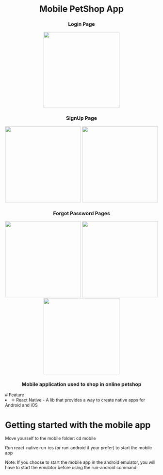 
<div align = center >
  <h1>Mobile PetShop App</h1>
  <h3>Login Page</h3>
 <img src="https://user-images.githubusercontent.com/69490077/135931866-cffa5daa-c383-4b3f-b43e-abc6f554dc80.jpg" width="250px"/>
   <h3>SignUp Page</h3>
 <img src="https://user-images.githubusercontent.com/69490077/135931737-c3fd43a5-d1e9-462f-a3f1-05b8a1d70e69.jpg" width="250px"/>
  <img src="https://user-images.githubusercontent.com/69490077/135931789-19caede7-2cf9-45ff-a6c5-e5922d7f2ac7.jpg" width="250px"/>
   <h3>Forgot Password Pages</h3>
 <img src="https://user-images.githubusercontent.com/69490077/136111368-ec944106-4580-43e3-a2b3-d65c23672381.jpg" width="250px"/>
   <img src="https://user-images.githubusercontent.com/69490077/136111369-431eba7f-4592-408c-9966-b4b7cafbc5fa.jpg" width="250px"/>
  <img src="https://user-images.githubusercontent.com/69490077/136111365-56e17fac-4db6-4386-88e9-296fa7a72323.jpg" width="250px"/>
  <h3>Mobile application used to shop in online petshop</h3>
</div>
# Feature

<li>
⚛️ React Native - A lib that provides a way to create native apps for Android and iOS
</li>


# Getting started with the mobile app
<p>Move yourself to the mobile folder: cd mobile</p>
<p>Run react-native run-ios (or run-android if your prefer) to start the mobile app</p>

Note: If you choose to start the mobile app in the android emulator, you will have to start the emulator before using the run-android command.
